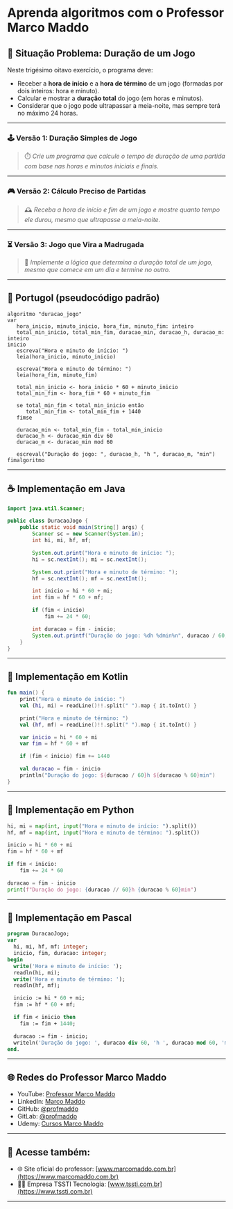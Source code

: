 # Aprenda algoritmos com o Professor Marco Maddo

## 🧠 Situação Problema: Duração de um Jogo

Neste trigésimo oitavo exercício, o programa deve:

- Receber a **hora de início** e a **hora de término** de um jogo (formadas por dois inteiros: hora e minuto).
- Calcular e mostrar a **duração total** do jogo (em horas e minutos).
- Considerar que o jogo pode ultrapassar a meia-noite, mas sempre terá no máximo 24 horas.

---

### 🕹️ Versão 1: Duração Simples de Jogo
> ⏱️ *Crie um programa que calcule o tempo de duração de uma partida com base nas horas e minutos iniciais e finais.*

---

### 🎮 Versão 2: Cálculo Preciso de Partidas
> 🕰️ *Receba a hora de início e fim de um jogo e mostre quanto tempo ele durou, mesmo que ultrapasse a meia-noite.*

---

### ⏳ Versão 3: Jogo que Vira a Madrugada
> 🌙 *Implemente a lógica que determina a duração total de um jogo, mesmo que comece em um dia e termine no outro.*

---

## 💬 Portugol (pseudocódigo padrão)

```portugol
algoritmo "duracao_jogo"
var
   hora_inicio, minuto_inicio, hora_fim, minuto_fim: inteiro
   total_min_inicio, total_min_fim, duracao_min, duracao_h, duracao_m: inteiro
inicio
   escreva("Hora e minuto de início: ")
   leia(hora_inicio, minuto_inicio)

   escreva("Hora e minuto de término: ")
   leia(hora_fim, minuto_fim)

   total_min_inicio <- hora_inicio * 60 + minuto_inicio
   total_min_fim <- hora_fim * 60 + minuto_fim

   se total_min_fim < total_min_inicio então
      total_min_fim <- total_min_fim + 1440
   fimse

   duracao_min <- total_min_fim - total_min_inicio
   duracao_h <- duracao_min div 60
   duracao_m <- duracao_min mod 60

   escreval("Duração do jogo: ", duracao_h, "h ", duracao_m, "min")
fimalgoritmo
```

---

## ☕ Implementação em Java

```java
import java.util.Scanner;

public class DuracaoJogo {
    public static void main(String[] args) {
        Scanner sc = new Scanner(System.in);
        int hi, mi, hf, mf;

        System.out.print("Hora e minuto de início: ");
        hi = sc.nextInt(); mi = sc.nextInt();

        System.out.print("Hora e minuto de término: ");
        hf = sc.nextInt(); mf = sc.nextInt();

        int inicio = hi * 60 + mi;
        int fim = hf * 60 + mf;

        if (fim < inicio)
            fim += 24 * 60;

        int duracao = fim - inicio;
        System.out.printf("Duração do jogo: %dh %dmin%n", duracao / 60, duracao % 60);
    }
}
```

---

## 💙 Implementação em Kotlin

```kotlin
fun main() {
    print("Hora e minuto de início: ")
    val (hi, mi) = readLine()!!.split(" ").map { it.toInt() }

    print("Hora e minuto de término: ")
    val (hf, mf) = readLine()!!.split(" ").map { it.toInt() }

    var inicio = hi * 60 + mi
    var fim = hf * 60 + mf

    if (fim < inicio) fim += 1440

    val duracao = fim - inicio
    println("Duração do jogo: ${duracao / 60}h ${duracao % 60}min")
}
```

---

## 🐍 Implementação em Python

```python
hi, mi = map(int, input("Hora e minuto de início: ").split())
hf, mf = map(int, input("Hora e minuto de término: ").split())

inicio = hi * 60 + mi
fim = hf * 60 + mf

if fim < inicio:
    fim += 24 * 60

duracao = fim - inicio
print(f"Duração do jogo: {duracao // 60}h {duracao % 60}min")
```

---

## 🧙 Implementação em Pascal

```pascal
program DuracaoJogo;
var
  hi, mi, hf, mf: integer;
  inicio, fim, duracao: integer;
begin
  write('Hora e minuto de início: ');
  readln(hi, mi);
  write('Hora e minuto de término: ');
  readln(hf, mf);

  inicio := hi * 60 + mi;
  fim := hf * 60 + mf;

  if fim < inicio then
    fim := fim + 1440;

  duracao := fim - inicio;
  writeln('Duração do jogo: ', duracao div 60, 'h ', duracao mod 60, 'min');
end.
```

---

## 🌐 Redes do Professor Marco Maddo

- YouTube: [Professor Marco Maddo](https://www.youtube.com/@ProfessorMarcoMaddo)
- LinkedIn: [Marco Maddo](https://www.linkedin.com/in/marcomaddo/)
- GitHub: [@profmaddo](https://github.com/profmaddo)
- GitLab: [@profmaddo](https://gitlab.com/profmaddo)
- Udemy: [Cursos Marco Maddo](https://www.udemy.com/user/marcomaddo/)

---

## 🚀 Acesse também:

- 🌐 Site oficial do professor: [www.marcomaddo.com.br](https://www.marcomaddo.com.br)
- 🧑‍💼 Empresa TSSTI Tecnologia: [www.tssti.com.br](https://www.tssti.com.br)

---

